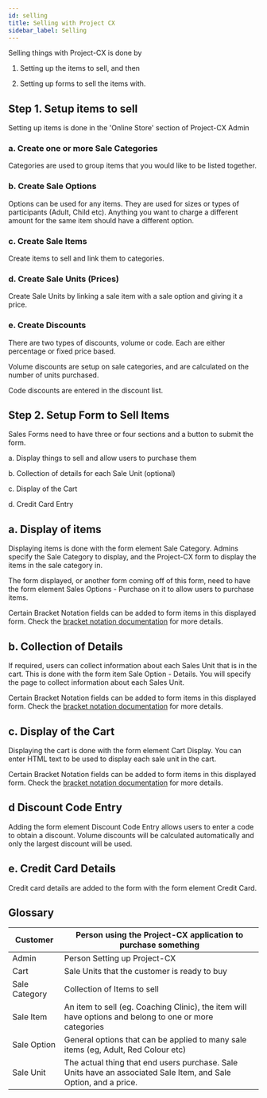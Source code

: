 ```yaml
---
id: selling
title: Selling with Project CX
sidebar_label: Selling
---
```


Selling things with Project-CX is done by 

1. Setting up the items to sell, and then

2. Setting up forms to sell the items with.

## Step 1. Setup items to sell

Setting up items is done in the 'Online Store' section of Project-CX Admin

### a. Create one or more Sale Categories

Categories are used to group items that you would like to be listed together. 

### b. Create Sale Options

Options can be used for any items. They are used for sizes or types of participants (Adult, Child etc). Anything you want to charge a different amount for the same item should have a different option.

### c. Create Sale Items

Create items to sell and link them to categories.

### d. Create Sale Units (Prices)

Create Sale Units by linking a sale item with a sale option and giving it a price.

### e. Create Discounts

There are two types of discounts, volume or code. Each are either percentage or fixed price based. 

Volume discounts are setup on sale categories, and are calculated on the number of units purchased.

Code discounts are entered in the discount list.

## Step 2. Setup Form to Sell Items

Sales Forms need to have three or four sections and a button to submit the form. 

a. Display things to sell and allow users to purchase them

b. Collection of details for each Sale Unit (optional)

c. Display of the Cart

d. Credit Card Entry

## a. Display of items

Displaying items is done with the form element Sale Category. Admins specify the Sale Category to display, and the Project-CX form to display the items in the sale category in.

The form displayed, or another form coming off of this form, need to have the form element Sales Options - Purchase on it to allow users to purchase items.

Certain Bracket Notation fields can be added to form items in this displayed form. Check the [bracket notation documentation](bracketnotation) for more details.

## b. Collection of Details

If required, users can collect information about each Sales Unit that is in the cart. This is done with the form item Sale Option - Details. You will specify the page to collect information about each Sales Unit.

Certain Bracket Notation fields can be added to form items in this displayed form. Check the [bracket notation documentation](bracketnotation) for more details.

## c. Display of the Cart

Displaying the cart is done with the form element Cart Display. You can enter HTML text to be used to display each sale unit in the cart.

Certain Bracket Notation fields can be added to form items in this displayed form. Check the [bracket notation documentation](bracketnotation) for more details.

## d Discount Code Entry

Adding the form element Discount Code Entry allows users to enter a code to obtain a discount. Volume discounts will be calculated automatically and only the largest discount will be used.

## e. Credit Card Details

Credit card details are added to the form with the form element Credit Card.





## Glossary

| Customer | Person using the Project-CX application to purchase something |
| - | -|
| Admin | Person Setting up Project-CX |
| Cart | Sale Units that the customer is ready to buy | 
| Sale Category | Collection of Items to sell |
| Sale Item | An item to sell (eg. Coaching Clinic), the item will have options and belong to one or more categories |
| Sale Option | General options that can be applied to many sale items (eg, Adult, Red Colour etc) |
| Sale Unit | The actual thing that end users purchase. Sale Units have an associated Sale Item, and Sale Option, and a price. |